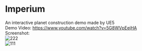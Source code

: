 # Imperium
An interactive planet construction demo made by UE5</br>
Demo Video: https://www.youtube.com/watch?v=5G8WVpEejHA </br>
Screenshot:</br>
![222](https://github.com/stucafall66/Imperium/assets/20560007/561f275c-0c95-4938-8a90-adeefe031f29) </br>
![111](https://github.com/stucafall66/Imperium/assets/20560007/42c89f99-22c6-4cac-aa68-da108ebd60c0)
